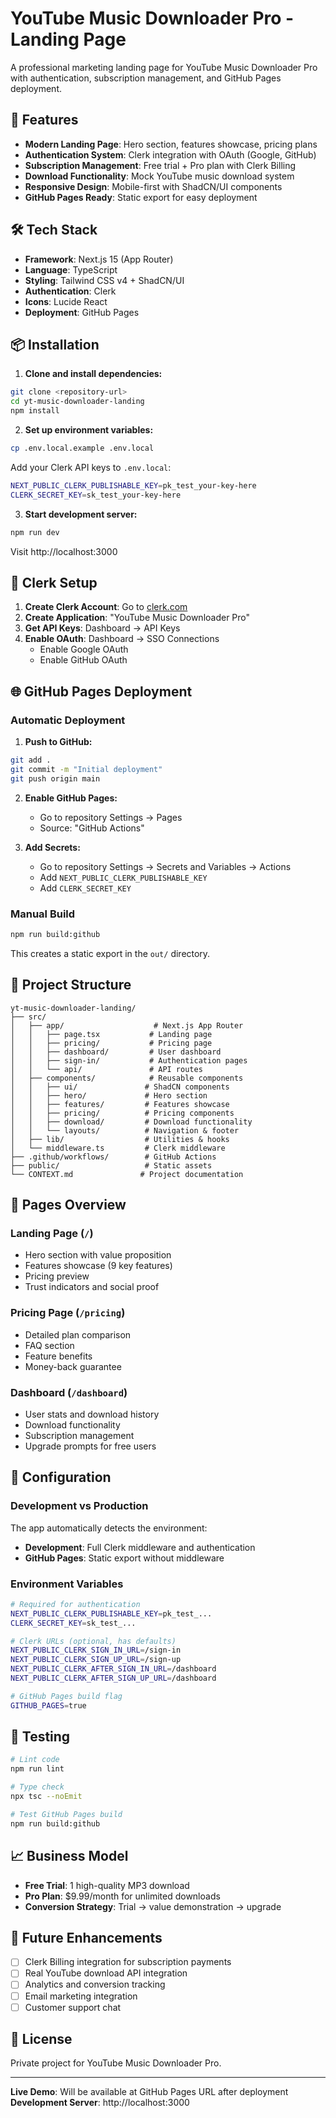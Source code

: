 # YouTube Music Downloader Pro - Landing Page

A professional marketing landing page for YouTube Music Downloader Pro with authentication, subscription management, and GitHub Pages deployment.

## 🚀 Features

- **Modern Landing Page**: Hero section, features showcase, pricing plans
- **Authentication System**: Clerk integration with OAuth (Google, GitHub)
- **Subscription Management**: Free trial + Pro plan with Clerk Billing
- **Download Functionality**: Mock YouTube music download system
- **Responsive Design**: Mobile-first with ShadCN/UI components
- **GitHub Pages Ready**: Static export for easy deployment

## 🛠️ Tech Stack

- **Framework**: Next.js 15 (App Router)
- **Language**: TypeScript
- **Styling**: Tailwind CSS v4 + ShadCN/UI
- **Authentication**: Clerk
- **Icons**: Lucide React
- **Deployment**: GitHub Pages

## 📦 Installation

1. **Clone and install dependencies:**
```bash
git clone <repository-url>
cd yt-music-downloader-landing
npm install
```

2. **Set up environment variables:**
```bash
cp .env.local.example .env.local
```

Add your Clerk API keys to `.env.local`:
```bash
NEXT_PUBLIC_CLERK_PUBLISHABLE_KEY=pk_test_your-key-here
CLERK_SECRET_KEY=sk_test_your-key-here
```

3. **Start development server:**
```bash
npm run dev
```

Visit http://localhost:3000

## 🔑 Clerk Setup

1. **Create Clerk Account**: Go to [clerk.com](https://clerk.com)
2. **Create Application**: "YouTube Music Downloader Pro"
3. **Get API Keys**: Dashboard → API Keys
4. **Enable OAuth**: Dashboard → SSO Connections
   - Enable Google OAuth
   - Enable GitHub OAuth

## 🌐 GitHub Pages Deployment

### Automatic Deployment

1. **Push to GitHub:**
```bash
git add .
git commit -m "Initial deployment"
git push origin main
```

2. **Enable GitHub Pages:**
   - Go to repository Settings → Pages
   - Source: "GitHub Actions"

3. **Add Secrets:**
   - Go to repository Settings → Secrets and Variables → Actions
   - Add `NEXT_PUBLIC_CLERK_PUBLISHABLE_KEY`
   - Add `CLERK_SECRET_KEY`

### Manual Build

```bash
npm run build:github
```

This creates a static export in the `out/` directory.

## 📁 Project Structure

```
yt-music-downloader-landing/
├── src/
│   ├── app/                    # Next.js App Router
│   │   ├── page.tsx           # Landing page
│   │   ├── pricing/           # Pricing page
│   │   ├── dashboard/         # User dashboard
│   │   ├── sign-in/           # Authentication pages
│   │   └── api/               # API routes
│   ├── components/            # Reusable components
│   │   ├── ui/               # ShadCN components
│   │   ├── hero/             # Hero section
│   │   ├── features/         # Features showcase
│   │   ├── pricing/          # Pricing components
│   │   ├── download/         # Download functionality
│   │   └── layouts/          # Navigation & footer
│   ├── lib/                  # Utilities & hooks
│   └── middleware.ts         # Clerk middleware
├── .github/workflows/        # GitHub Actions
├── public/                   # Static assets
└── CONTEXT.md               # Project documentation
```

## 🎯 Pages Overview

### Landing Page (`/`)
- Hero section with value proposition
- Features showcase (9 key features)
- Pricing preview
- Trust indicators and social proof

### Pricing Page (`/pricing`)
- Detailed plan comparison
- FAQ section
- Feature benefits
- Money-back guarantee

### Dashboard (`/dashboard`)
- User stats and download history
- Download functionality
- Subscription management
- Upgrade prompts for free users

## 🔧 Configuration

### Development vs Production

The app automatically detects the environment:

- **Development**: Full Clerk middleware and authentication
- **GitHub Pages**: Static export without middleware

### Environment Variables

```bash
# Required for authentication
NEXT_PUBLIC_CLERK_PUBLISHABLE_KEY=pk_test_...
CLERK_SECRET_KEY=sk_test_...

# Clerk URLs (optional, has defaults)
NEXT_PUBLIC_CLERK_SIGN_IN_URL=/sign-in
NEXT_PUBLIC_CLERK_SIGN_UP_URL=/sign-up
NEXT_PUBLIC_CLERK_AFTER_SIGN_IN_URL=/dashboard
NEXT_PUBLIC_CLERK_AFTER_SIGN_UP_URL=/dashboard

# GitHub Pages build flag
GITHUB_PAGES=true
```

## 🧪 Testing

```bash
# Lint code
npm run lint

# Type check
npx tsc --noEmit

# Test GitHub Pages build
npm run build:github
```

## 📈 Business Model

- **Free Trial**: 1 high-quality MP3 download
- **Pro Plan**: $9.99/month for unlimited downloads
- **Conversion Strategy**: Trial → value demonstration → upgrade

## 🔮 Future Enhancements

- [ ] Clerk Billing integration for subscription payments
- [ ] Real YouTube download API integration
- [ ] Analytics and conversion tracking
- [ ] Email marketing integration
- [ ] Customer support chat

## 📄 License

Private project for YouTube Music Downloader Pro.

---

**Live Demo**: Will be available at GitHub Pages URL after deployment
**Development Server**: http://localhost:3000
